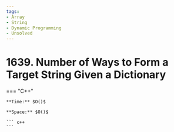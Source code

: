 ```yaml
---
tags:
- Array
- String
- Dynamic Programming
- Unsolved
---
```



# 1639. Number of Ways to Form a Target String Given a Dictionary

=== "C++"

    **Time:** $O()$

    **Space:** $O()$

    ``` c++
    ```